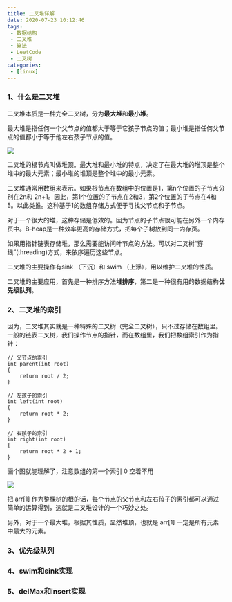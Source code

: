 ```yaml
---
title: 二叉堆详解
date: 2020-07-23 10:12:46
tags:
 - 数据结构
 - 二叉堆
 - 算法
 - LeetCode
 - 二叉树
categories:
 - [linux]
---
```


### 1、什么是二叉堆
二叉堆本质是一种完全二叉树，分为**最大堆**和**最小堆**。

最大堆是指任何一个父节点的值都大于等于它孩子节点的值；最小堆是指任何父节点的值都小于等于他左右孩子节点的值。

![](1.png)

二叉堆的根节点叫做堆顶。最大堆和最小堆的特点，决定了在最大堆的堆顶是整个堆中的最大元素；最小堆的堆顶是整个堆中的最小元素。

二叉堆通常用数组来表示。如果根节点在数组中的位置是1，第n个位置的子节点分别在2n和 2n+1。因此，第1个位置的子节点在2和3，第2个位置的子节点在4和5。以此类推。这种基于1的数组存储方式便于寻找父节点和子节点。

对于一个很大的堆，这种存储是低效的。因为节点的子节点很可能在另外一个内存页中。B-heap是一种效率更高的存储方式，把每个子树放到同一内存页。

如果用指针链表存储堆，那么需要能访问叶节点的方法。可以对二叉树“穿线”(threading)方式，来依序遍历这些节点。

二叉堆的主要操作有sink （下沉）和 swim （上浮），⽤以维护⼆叉堆的性质。

二叉堆的主要应⽤，⾸先是⼀种排序⽅法**堆排序**，第⼆是⼀种很有⽤的数据结构**优先级队列**。

### 2、二叉堆的索引
因为，⼆叉堆其实就是⼀种特殊的⼆叉树（完全⼆叉树），只不过存储在数组⾥。⼀般的链表⼆叉树，我们操作节点的指针，⽽在数组⾥，我们把数组索引作为指针：

```
// ⽗节点的索引
int parent(int root) 
{
    return root / 2;
}

// 左孩⼦的索引
int left(int root) 
{
    return root * 2;
}

// 右孩⼦的索引
int right(int root) 
{
    return root * 2 + 1;
}
```

画个图就能理解了，注意数组的第⼀个索引 0 空着不⽤

![](2.png)

把 arr[1] 作为整棵树的根的话，每个节点的⽗节点和左右孩⼦的索引都可以通过简单的运算得到，这就是⼆叉堆设计的⼀个巧妙之处。

另外，对于⼀个最⼤堆，根据其性质，显然堆顶，也就是 arr[1] ⼀定是所有元素中最⼤的元素。

### 3、优先级队列


### 4、swim和sink实现


### 5、delMax和insert实现
